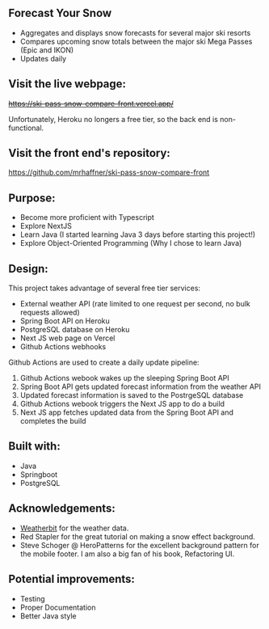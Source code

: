 ## Forecast Your Snow

- Aggregates and displays snow forecasts for several major ski resorts
- Compares upcoming snow totals between the major ski Mega Passes (Epic and IKON)
- Updates daily

## Visit the live webpage:

~~https://ski-pass-snow-compare-front.vercel.app/~~

Unfortunately, Heroku no longers a free tier, so the back end is non-functional.

## Visit the front end's repository:

https://github.com/mrhaffner/ski-pass-snow-compare-front

## Purpose:

- Become more proficient with Typescript
- Explore NextJS
- Learn Java (I started learning Java 3 days before starting this project!)
- Explore Object-Oriented Programming (Why I chose to learn Java)

## Design:

This project takes advantage of several free tier services:

- External weather API (rate limited to one request per second, no bulk requests allowed)
- Spring Boot API on Heroku
- PostgreSQL database on Heroku
- Next JS web page on Vercel
- Github Actions webhooks

Github Actions are used to create a daily update pipeline:

1. Github Actions webook wakes up the sleeping Spring Boot API
2. Spring Boot API gets updated forecast information from the weather API
3. Updated forecast information is saved to the PostrgeSQL database
4. Github Actions webook triggers the Next JS app to do a build
5. Next JS app fetches updated data from the Spring Boot API and completes the build

## Built with:

- Java
- Springboot
- PostgreSQL

## Acknowledgements:

- [Weatherbit](https://www.weatherbit.io/) for the weather data.
- Red Stapler for the great tutorial on making a snow effect background.
- Steve Schoger @ HeroPatterns for the excellent background pattern for the mobile footer. I am also a big fan of his book, Refactoring UI.

## Potential improvements:

- Testing
- Proper Documentation
- Better Java style
